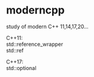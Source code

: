 # moderncpp
study of modern C++ 11,14,17,20...

C++11:  
std::reference_wrapper  
std::ref  

C++17:  
std::optional  